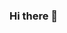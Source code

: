 ### Hi there 👋

<!--
**IAZDafne/IAZDafne** is a ✨ _special_ ✨ repository because its `README.md` (this file) appears on your GitHub profile.

Here are some ideas to get you started:

- 🔭 I’m currently working on ... eVent un proyecto grupal para eventos, para poder gradurme de bootcamp Henry 
- 🌱 I’m currently learning ... React Redeux NodeJs JavaScript 
- 👯 I’m looking to collaborate ... En cualquier proeyecto donde pueda practicar mis nuevos conocimientos 
- 📫 How to reach me: ...tieta922002@hotmail.com, https://www.linkedin.com/in/dafne-serrano-cruz/

-->
